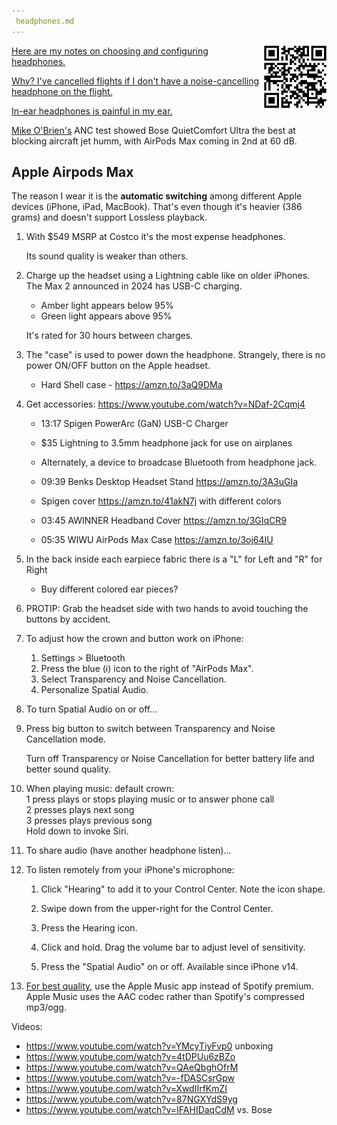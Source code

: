 ```yaml
---
 headphones.md
---
```

<a target="_blank" href="https://bomonike.github.io/headphones"><img align="right" width="100" height="100" alt="headphones.png" src="https://github.com/bomonike/bomonike.github.io/blob/master/images/headphones.png?raw=true" />

Here are my notes on choosing and configuring headphones.

Why? I've cancelled flights if I don't have a noise-cancelling headphone on the flight.

In-ear headphones is painful in my ear.

<a target="_blank" href="https://www.youtube.com/watch?v=l5qootmFQx0">Mike O'Brien's</a> ANC test showed Bose QuietComfort Ultra the best at blocking aircraft jet humm, with AirPods Max coming in 2nd at 60 dB.



## Apple Airpods Max

The reason I wear it is the <strong>automatic switching</strong>
among different Apple devices (iPhone, iPad, MacBook).
That's even though it's heavier (386 grams)
and doesn't support Lossless playback.

1. With $549 MSRP at Costco it's the most expense headphones.

   Its sound quality is weaker than others.

1. Charge up the headset using a Lightning cable like on older iPhones.
   The Max 2 announced in 2024 has USB-C charging.
   * Amber light appears below 95%
   * Green light appears above 95%

   It's rated for 30 hours between charges.

1. The "case" is used to power down the headphone.
   Strangely, there is no power ON/OFF button on the Apple headset.
   * Hard Shell case - https://amzn.to/3aQ9DMa

1. Get accessories: https://www.youtube.com/watch?v=NDaf-2Cqmj4
   * 13:17 Spigen PowerArc (GaN) USB-C Charger
   * $35 Lightning to 3.5mm headphone jack for use on airplanes
   * Alternately, a device to broadcase Bluetooth from headphone jack.

   * 09:39 Benks Desktop Headset Stand https://amzn.to/3A3uGIa
   * Spigen cover https://amzn.to/41akN7j with different colors
   * 03:45 AWINNER Headband Cover https://amzn.to/3GIqCR9
   * 05:35 WIWU AirPods Max Case  https://amzn.to/3oj64IU

1. In the back inside each earpiece fabric there is a "L" for Left and "R" for Right

   * Buy different colored ear pieces?

1. PROTIP: Grab the headset side with two hands to avoid touching the buttons by accident.

1. To adjust how the crown and button work on iPhone:
   1. Settings > Bluetooth
   2. Press the blue (i) icon to the right of "AirPods Max".
   3. Select Transparency and Noise Cancellation.
   4. Personalize Spatial Audio.

1. To turn Spatial Audio on or off...

1. Press big button to switch between Transparency and Noise Cancellation mode.

   Turn off Transparency or Noise Cancellation
   for better battery life and better sound quality.

1. When playing music: default crown:<br />
   1 press plays or stops playing music or to answer phone call<br />
   2 presses plays next song<br />
   3 presses plays previous song<br />
   Hold down to invoke Siri.

1. To share audio (have another headphone listen)...

1. To listen remotely from your iPhone's microphone:
   1. Click "Hearing" to add it to your Control Center. Note the icon shape.
   1. Swipe down from the upper-right for the Control Center.
   1. Press the Hearing icon.

   1. Click and hold. Drag the volume bar to adjust level of sensitivity.

   1. Press the "Spatial Audio" on or off. Available since iPhone v14.

1. <a target="_blank" href="https://www.youtube.com/watch?v=RZKez7B1hEc&t=1m50s">For best quality</a>, use the Apple Music app instead of Spotify premium. Apple Music uses the AAC codec rather than Spotify's compressed mp3/ogg.


Videos:
   * https://www.youtube.com/watch?v=YMcyTiyFvp0 unboxing
   * https://www.youtube.com/watch?v=4tDPUu6zBZo
   * https://www.youtube.com/watch?v=QAeQbghOfrM
   * https://www.youtube.com/watch?v=-fDASCsrGpw
   * https://www.youtube.com/watch?v=XwdIIrfKmZI
   * https://www.youtube.com/watch?v=87NGXYdS9yg
   * https://www.youtube.com/watch?v=IFAHIDaqCdM vs. Bose



